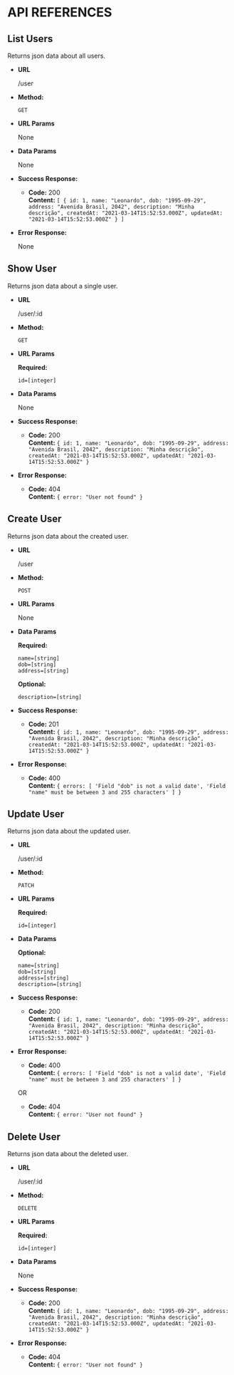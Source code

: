 # API REFERENCES

**List Users**
----
  Returns json data about all users.

* **URL**

  /user

* **Method:**

  `GET`
  
*  **URL Params**

   None

* **Data Params**

   None

* **Success Response:**

  * **Code:** 200 <br />
    **Content:** `[ { id: 1, name: "Leonardo", dob: "1995-09-29", address: "Avenida Brasil, 2042", description: "Minha descrição", createdAt: "2021-03-14T15:52:53.000Z", updatedAt: "2021-03-14T15:52:53.000Z" } ]`
 
* **Error Response:**

   None

**Show User**
----
  Returns json data about a single user.

* **URL**

  /user/:id

* **Method:**

  `GET`
  
*  **URL Params**

   **Required:**
 
   `id=[integer]`

* **Data Params**

   None

* **Success Response:**

  * **Code:** 200 <br />
    **Content:** `{ id: 1, name: "Leonardo", dob: "1995-09-29", address: "Avenida Brasil, 2042", description: "Minha descrição", createdAt: "2021-03-14T15:52:53.000Z", updatedAt: "2021-03-14T15:52:53.000Z" }`
 
* **Error Response:**

  * **Code:** 404 <br />
    **Content:** `{ error: "User not found" }`

**Create User**
----
  Returns json data about the created user.

* **URL**

  /user

* **Method:**

  `POST`
  
*  **URL Params**

   None

* **Data Params**

   **Required:**
 
   `name=[string]` <br />
   `dob=[string]` <br />
   `address=[string]` <br />

   **Optional:**
 
   `description=[string]`

* **Success Response:**

  * **Code:** 201 <br />
    **Content:** `{ id: 1, name: "Leonardo", dob: "1995-09-29", address: "Avenida Brasil, 2042", description: "Minha descrição", createdAt: "2021-03-14T15:52:53.000Z", updatedAt: "2021-03-14T15:52:53.000Z" }`
 
* **Error Response:**

  * **Code:** 400 <br />
    **Content:** `{ errors: [ 'Field "dob" is not a valid date', 'Field "name" must be between 3 and 255 characters' ] }`

**Update User**
----
  Returns json data about the updated user.

* **URL**

  /user/:id

* **Method:**

  `PATCH`
  
*  **URL Params**

   **Required:**
 
   `id=[integer]`

* **Data Params**

   **Optional:**
 
   `name=[string]` <br />
   `dob=[string]` <br />
   `address=[string]` <br />
   `description=[string]`

* **Success Response:**

  * **Code:** 200 <br />
    **Content:** `{ id: 1, name: "Leonardo", dob: "1995-09-29", address: "Avenida Brasil, 2042", description: "Minha descrição", createdAt: "2021-03-14T15:52:53.000Z", updatedAt: "2021-03-14T15:52:53.000Z" }`
 
* **Error Response:**

  * **Code:** 400 <br />
    **Content:** `{ errors: [ 'Field "dob" is not a valid date', 'Field "name" must be between 3 and 255 characters' ] }`

  OR

  * **Code:** 404 <br />
    **Content:** `{ error: "User not found" }`

**Delete User**
----
  Returns json data about the deleted user.

* **URL**

  /user/:id

* **Method:**

  `DELETE`
  
*  **URL Params**

   **Required:**
 
   `id=[integer]`

* **Data Params**

   None

* **Success Response:**

  * **Code:** 200 <br />
    **Content:** `{ id: 1, name: "Leonardo", dob: "1995-09-29", address: "Avenida Brasil, 2042", description: "Minha descrição", createdAt: "2021-03-14T15:52:53.000Z", updatedAt: "2021-03-14T15:52:53.000Z" }`
 
* **Error Response:**

  * **Code:** 404 <br />
    **Content:** `{ error: "User not found" }`